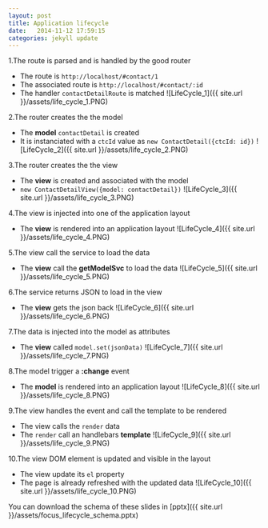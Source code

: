 ```yaml
---
layout: post
title: Application lifecycle
date:   2014-11-12 17:59:15
categories: jekyll update
---
```


1.The route is parsed and is handled by the good router

* The route is `http://localhost/#contact/1`
* The associated route is `http://localhost/#contact/:id`
* The handler `contactDetailRoute` is matched
![LifeCycle_1]({{ site.url }}/assets/life_cycle_1.PNG)

2.The router creates the the model

* The **model** `contactDetail` is created
* It is instanciated with a `ctcId` value as `new ContactDetail({ctcId: id})`
![LifeCycle_2]({{ site.url }}/assets/life_cycle_2.PNG)

3.The router creates the the view

* The **view** is created and associated with the model
* `new ContactDetailView({model: contactDetail})`
![LifeCycle_3]({{ site.url }}/assets/life_cycle_3.PNG)

4.The view is injected into one of the application layout

* The **view** is rendered into an application layout
![LifeCycle_4]({{ site.url }}/assets/life_cycle_4.PNG)

5.The view call the service to load the data

* The **view** call the **getModelSvc** to load the data
![LifeCycle_5]({{ site.url }}/assets/life_cycle_5.PNG)

6.The service returns JSON to load in the view

* The **view** gets the json back
![LifeCycle_6]({{ site.url }}/assets/life_cycle_6.PNG)

7.The data is injected into the model as attributes

* The **view** called `model.set(jsonData)`
![LifeCycle_7]({{ site.url }}/assets/life_cycle_7.PNG)

8.The model trigger a **:change** event

* The **model** is rendered into an application layout
![LifeCycle_8]({{ site.url }}/assets/life_cycle_8.PNG)

9.The view handles the event and call the template to be rendered

* The view calls the `render` data
* The `render` call an handlebars **template**
![LifeCycle_9]({{ site.url }}/assets/life_cycle_9.PNG)

10.The view DOM element is updated and visible in the layout

* The view update its `el` property
* The page is already refreshed with the updated data
![LifeCycle_10]({{ site.url }}/assets/life_cycle_10.PNG)


You can download the schema of these slides in  [pptx]({{ site.url }}/assets/focus_lifecycle_schema.pptx)